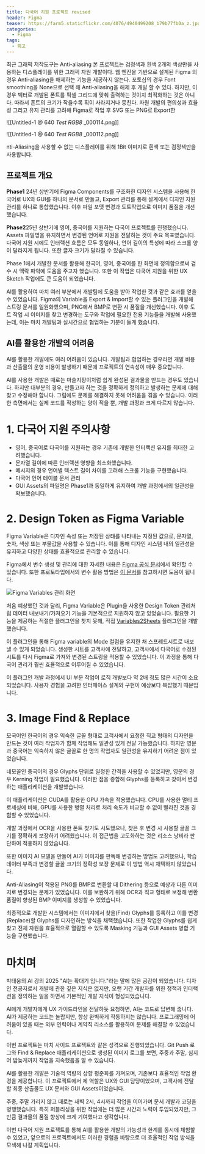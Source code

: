 ```yaml
---
title: 다국어 지원 프로젝트 revised
header: Figma
teaser: https://farm5.staticflickr.com/4076/4940499208_b79b77fb0a_z.jpg
categories:
  - Figma
tags:
  - 회고
---
```

최근 그래픽 저작도구는 Anti-aliasing 
본 프로젝트는 검정색과 흰색 2개의 색상만을 사용하는 디스플레이를 위한 그래픽 자원 개발이다. 웹 엔진을 기반으로 설계된 Figma 의 경우 Anti-aliasing을 해제하는 기능을 제공하지 않는다. 
포토샵의 경우  Font smoothing을 None으로 선택 해 Anti-aliasing을 해제 후 개발 할 수 있다. 하지만, 이경우 벡터로 개발된 폰트를 픽셀 그리드에 맞춰 출력하는 것이지 최적화하는 것은 아니다. 따라서 폰트의 크기가 작을수록 획이 사라지거나 뭉친다. 자원 개발의 편의성과 효율성 그리고 유지 관리를 고려해 Figma로 작업 후 SVG 또는 PNG로 Export한  


![[Untitled-1 @ 640 _Test RGB8_ _000114.png]]

![[Untitled-1 @ 640 _Test RGB8_ _000112.png]]


nti-Aliasing을 사용할 수 없는 디스플레이를 위해 1Bit 이미지로 흰색 또는 검정색만을 사용합니다.


## 프로젝트 개요

**Phase1** 24년 상반기에 Figma Components를 구조화한 디자인 시스템을 사용해 한국어로 UX와 GUI를 하나의 문서로 만들고, Export 관리를 통해 설계에서 디자인 자원관리를 하나로 통합했습니다. 이후 파일 포맷 변경과 도트작업으로 이미지 품질을 개선했습니다.

**Phase2**25년 상반기에 영어, 중국어를 지원하는 다국어 프로젝트를 진행했습니다. Assets 파일명을 유지하면서 변경된 언어로 자원을 전달하는 것이 주요 목표였습니다. 다국어 지원 시에도 인터랙션 흐름은 모두 동일하나, 언어 길이의 특성에 따라 스크롤 양이 달라지게 됩니다. 또한 글자 크기가 달라질 수 있습니다.

Phase 1에서 개발한 문서를 활용해 한국어, 영어, 중국어를 한 화면에 정의함으로써 검수 시 맥락 파악에 도움을 주고자 했습니다. 또한 이 작업은 다국어 지원을 위한 UX Sketch 작업에도 큰 도움이 되었습니다.

AI를 활용하여 마치 여러 부분에서 개발팀에 도움을 받아 작업한 것과 같은 효과를 얻을 수 있었습니다. Figma의 Variable을 Export & Import할 수 있는 플러그인을 개발해 스트링 문서를 일원화했으며, PNG에서 BMP로 변환 시 품질을 개선했습니다. 이후 도트 작업 시 이미지를 찾고 변경하는 도구와 작업에 필요한 전용 기능들을 개발해 사용했는데, 이는 마치 개발팀과 실시간으로 협업하는 기분이 들게 했습니다.

## AI를 활용한 개발의 어려움

AI를 활용한 개발에도 여러 어려움이 있습니다. 개발팀과 협업하는 경우라면 개발 비용과 산출물의 운영 비용이 발생하기 때문에 프로젝트의 연속성이 매우 중요합니다.

AI를 사용한 개발은 때로는 마술지팡이처럼 쉽게 완성된 결과물을 만드는 경우도 있습니다. 하지만 대부분의 경우, 만들고자 하는 것을 정확하게 정의하고 발생하는 문제에 대해 찾고 수정해야 합니다. 그럼에도 문제를 해결하지 못해 어려움을 겪을 수 있습니다. 이러한 측면에서는 실제 코드를 작성하는 양이 적을 뿐, 개발 과정과 크게 다르지 않습니다.

# 1. 다국어 지원 주의사항

- 영어, 중국어로 다국어를 지원하는 경우 기존에 개발한 인터랙션 유지를 최대한 고려했습니다.
- 문자열 길이에 따른 인터랙션 영향을 최소화했습니다.
- 메시지의 경우 언어별 텍스트 길이 차이를 고려해 스크롤 기능을 구현했습니다.
- 다국어 언어 테이블 문서 관리
- GUI Assets의 파일명은 Phase1과 동일하게 유지하여 개발 과정에서의 일관성을 확보했습니다.

# 2. Design Token as Figma Variable

Figma Variable은 디자인 속성 또는 저장된 상태를 나타내는 지정된 값으로, 문자열, 숫자, 색상 또는 부울값을 사용할 수 있습니다. 이를 통해 디자인 시스템 내의 일관성을 유지하고 다양한 상태를 효율적으로 관리할 수 있습니다.

Figma에서 변수 생성 및 관리에 대한 자세한 내용은 [Figma 공식 문서](https://help.figma.com/hc/en-us/articles/15145852043927-Create-and-manage-variables)에서 확인할 수 있습니다. 또한 프로토타입에서의 변수 활용 방법은 [이 문서](https://help.figma.com/hc/ko/articles/14506587589399-%ED%94%84%EB%A1%9C%ED%86%A0%ED%83%80%EC%9E%85%EC%97%90%EC%84%9C-%EB%B3%80%EC%88%98-%EC%82%AC%EC%9A%A9)를 참고하시면 도움이 됩니다.

![Figma Variables 관리 화면](assets/images/Create%20and%20manage%20variables%20–%20Figma%20Learn%20-%20Help%20Center_000002.png)

처음 예상했던 것과 달리, Figma Variable은 Plugin을 사용한 Design Token 관리처럼 데이터 내보내기/가져오기 기능을 기본적으로 지원하지 않고 있었습니다. 필요한 기능을 제공하는 적절한 플러그인을 찾지 못해, 직접 [Variables2Sheets](https://www.figma.com/community/plugin/1458735501504134412/variables2sheets) 플러그인을 개발했습니다.

이 플러그인을 통해 Figma variable의 Mode 컬럼을 유지한 채 스프레드시트로 내보낼 수 있게 되었습니다. 생성한 시트를 고객사에 전달하고, 고객사에서 다국어로 수정된 시트를 다시 Figma로 가져와 변경된 스트링을 적용할 수 있었습니다. 이 과정을 통해 다국어 관리가 훨씬 효율적으로 이루어질 수 있었습니다.

이 플러그인 개발 과정에서 UI 부분 작업이 로직 개발보다 약 2배 정도 많은 시간이 소요되었습니다. 사용자 경험을 고려한 인터페이스 설계와 구현이 예상보다 복잡했기 때문입니다.

# 3. Image Find & Replace

모국어인 한국어의 경우 익숙한 글꼴 형태로 고객사에서 요청한 직교 형태의 디자인을 만드는 것이 여러 작업자가 함께 작업해도 일관성 있게 전달 가능했습니다. 하지만 영문과 중국어는 익숙하지 않은 글꼴로 한 명의 작업자도 일관성을 유지하기 어려운 점이 있었습니다.

네모꼴인 중국어의 경우 Glyphs 단위로 일정한 간격을 사용할 수 있었지만, 영문의 경우 Kerning 작업이 필요했습니다. 이러한 점을 종합해 Glyphs를 등록하고 찾아서 변경하는 애플리케이션을 개발했습니다.

이 애플리케이션은 CUDA를 활용한 GPU 가속을 적용했습니다. CPU를 사용한 멀티 프로세싱에 비해, GPU를 사용한 병렬 처리로 처리 속도가 비교할 수 없이 빨라진 것을 경험할 수 있었습니다.

개발 과정에서 OCR을 사용한 폰트 찾기도 시도했으나, 찾은 후 변경 시 사용할 글꼴 크기를 정확하게 보장하기 어려웠습니다. 이 접근법을 고도화하는 것은 리소스 낭비라 판단하여 적용하지 않았습니다.

또한 이미지 AI 모델을 만들어 AI가 이미지를 판독해 변경하는 방법도 고려했으나, 학습 데이터 부족과 변경할 글꼴 크기의 정확성 보장 문제로 이 방법 역시 채택하지 않았습니다.

Anti-Aliasing이 적용된 PNG를 BMP로 변환할 때 Dithering 등으로 예상과 다른 이미지로 변경되는 문제가 있었습니다. 이를 보완하기 위해 OCR과 직교 형태로 보정해 변환 품질이 향상된 BMP 이미지를 생성할 수 있었습니다.

최종적으로 개발한 시스템에서는 이미지에서 찾을(Find) Glyphs를 등록하고 이를 변경(Replace)할 Glyphs를 디자인하는 방식을 채택했습니다. 또한 작업한 Glyphs를 쉽게 찾고 전체 자원을 효율적으로 열람할 수 있도록 Masking 기능과 GUI Assets 병합 기능을 구현했습니다.

# **마치며**

박태웅의 AI 강의 2025 "AI는 확대기 입니다."라는 말에 많은 공감이 되었습니다. 디자인 전공자로서 개발에 관한 깊은 지식은 없지만, 오랜 기간 개발자를 위한 정책과 인터랙션을 정의하는 일을 하면서 기본적인 개발 지식이 형성되었습니다.

AI에게 개발자에게 UX 가이드라인을 전달하듯 요청하면, AI는 코드로 답변해 줍니다. AI가 제공하는 코드는 놀랍지만, 항상 완벽하게 작동하지는 않습니다. 프로그래밍에 어려움이 있을 때는 외부 인력이나 계약직 리소스를 활용하여 문제를 해결할 수 있었습니다.

이번 프로젝트는 마치 사이드 프로젝트와 같은 성격으로 진행되었습니다. Git Push 로그와 Find & Replace 애플리케이션으로 생성된 이미지 로그를 보면, 주중과 주말, 심지어 밤늦게까지 작업을 지속했음을 알 수 있습니다.

AI를 활용한 개발은 기술적 역량의 상향 평준화를 가져오며, 기존보다 효율적인 작업 환경을 제공합니다. 이 프로젝트에서 제 역할은 UX와 GUI 담당이었으며, 고객사에 전달할 최종 산출물도 UX 문서와 GUI Assets이었습니다.

주중, 주말 가리지 않고 때로는 새벽 2시, 4시까지 작업을 이어가며 문서 개발과 코딩을 병행했습니다. 특히 퍼블리싱을 위한 작업에는 더 많은 시간과 노력이 투입되었지만, 그만큼 결과물의 품질 향상에 크게 기여했다고 생각합니다.

이번 다국어 지원 프로젝트를 통해 AI를 활용한 개발의 가능성과 한계를 동시에 체험할 수 있었고, 앞으로의 프로젝트에서도 이러한 경험을 바탕으로 더 효율적인 작업 방식을 모색해 나갈 계획입니다.
